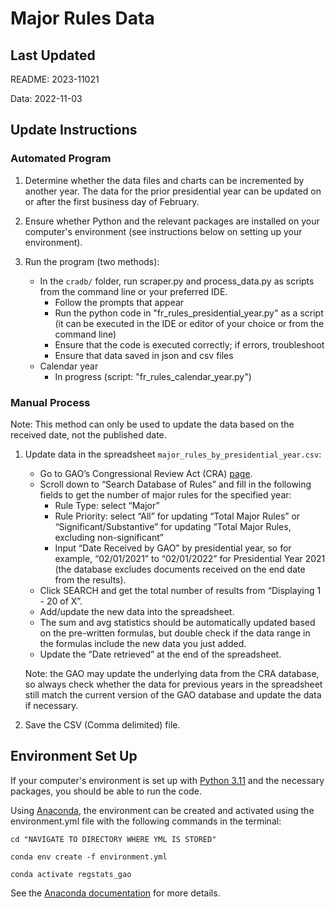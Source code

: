 # Major Rules Data

## Last Updated

README: 2023-11021

Data: 2022-11-03

## Update Instructions

### Automated Program

1. Determine whether the data files and charts can be incremented by another year. The data for the prior presidential year can be updated on or after the first business day of February.

2. Ensure whether Python and the relevant packages are installed on your computer's environment (see instructions below on setting up your environment).

3. Run the program (two methods):
    - In the `cradb/` folder, run scraper.py and process_data.py as scripts from the command line or your preferred IDE.
      - Follow the prompts that appear
      - Run the python code in "fr_rules_presidential_year.py" as a script (it can be executed in the IDE or editor of your choice or from the command line)
      - Ensure that the code is executed correctly; if errors, troubleshoot
      - Ensure that data saved in json and csv files
    - Calendar year
      - In progress (script: "fr_rules_calendar_year.py")

### Manual Process

Note: This method can only be used to update the data based on the received date, not the published date.

1. Update data in the spreadsheet `major_rules_by_presidential_year.csv`:

    - Go to GAO’s Congressional Review Act (CRA) [page](https://www.gao.gov/legal/other-legal-work/congressional-review-act).  
    - Scroll down to “Search Database of Rules” and fill in the following fields to get the number of major rules for the specified year:  
      - Rule Type: select “Major”
      - Rule Priority: select “All” for updating “Total Major Rules” or “Significant/Substantive” for updating “Total Major Rules, excluding non-significant”
      - Input “Date Received by GAO” by presidential year, so for example, “02/01/2021” to “02/01/2022” for Presidential Year 2021 (the database excludes documents received on the end date from the results).
    - Click SEARCH and get the total number of results from “Displaying 1 - 20 of X”.  
    - Add/update the new data into the spreadsheet.  
    - The sum and avg statistics should be automatically updated based on the pre-written formulas, but double check if the data range in the formulas include the new data you just added.  
    - Update the “Date retrieved” at the end of the spreadsheet.  

    Note: the GAO may update the underlying data from the CRA database, so always check whether the data for previous years in the spreadsheet still match the current version of the GAO database and update the data if necessary.

2. Save the CSV (Comma delimited) file.

## Environment Set Up

If your computer's environment is set up with [Python 3.11](https://www.python.org/downloads/) and the necessary packages, you should be able to run the code.

Using [Anaconda](https://www.anaconda.com/products/distribution), the environment can be created and activated using the environment.yml file with the following commands in the terminal:

```{bash}
cd "NAVIGATE TO DIRECTORY WHERE YML IS STORED"

conda env create -f environment.yml

conda activate regstats_gao
```

See the [Anaconda documentation](https://docs.conda.io/projects/conda/en/latest/user-guide/tasks/manage-environments.html) for more details.
